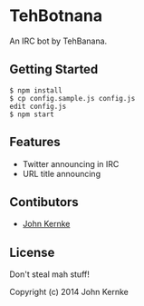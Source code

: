 # TehBotnana

An IRC bot by TehBanana.

## Getting Started

```
$ npm install
$ cp config.sample.js config.js
edit config.js
$ npm start
```

## Features

 - Twitter announcing in IRC
 - URL title announcing

## Contibutors

 - [John Kernke](http://github.com/johnkernke)

## License

Don't steal mah stuff!

Copyright (c) 2014 John Kernke
